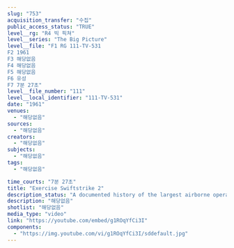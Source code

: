 ```yaml
---
slug: "753"
acquisition_transfer: "수집"
public_access_status: "TRUE"
level__rg: "R4 빅 픽쳐"
level__series: "The Big Picture"
level__file: "F1 RG 111-TV-531
F2 1961
F3 해당없음
F4 해당없음
F5 해당없음
F6 유성
F7 7분 27초"
level__file_number: "111"
level__local_identifier: "111-TV-531"
date: "1961"
venues: 
  - "해당없음"
sources: 
  - "해당없음"
creators: 
  - "해당없음"
subjects: 
  - "해당없음"
tags: 
  - "해당없음"

time_courts: "7분 27초"
title: "Exercise Swiftstrike 2"
description_status: "A documented history of the largest airborne operation ever organized in peacetime. The 82nd and 101st Airborne Divisions test their readiness and striking power in maneuvers held in North and South Carolina."
description: "해당없음"
shotlist: "해당없음"
media_type: "video"
link: "https://youtube.com/embed/g1ROqYfCi3I"
components: 
  - "https://img.youtube.com/vi/g1ROqYfCi3I/sddefault.jpg"
---
```

